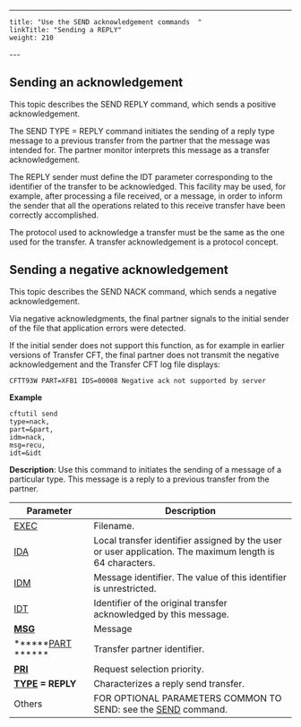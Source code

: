 ---
    title: "Use the SEND acknowledgement commands  "
    linkTitle: "Sending a REPLY"
    weight: 210
---<span id="About_the_SEND_REPLY_Command"></span>

## 

## Sending an acknowledgement

This topic describes the SEND REPLY command, which sends a positive acknowledgement.

The SEND TYPE = REPLY command
initiates the sending of a reply type message
to a previous transfer from the partner that the message was
intended for. The partner monitor interprets this message as a transfer
acknowledgement.

The REPLY sender must define the IDT parameter corresponding
to the identifier of the transfer to be acknowledged. This facility may
be used, for example, after processing a file received, or a message, in order to inform the sender that
all the operations related to this receive transfer have been correctly
accomplished.

The protocol used to acknowledge a transfer must be the same as the
one used for the transfer. A transfer acknowledgement is a protocol concept.

## Sending a negative acknowledgement

This topic describes the SEND NACK command, which sends a negative acknowledgement.

Via negative acknowledgments, the
final partner signals to the initial sender of the file that application
errors were detected.

If the initial sender does not support this function, as for example in earlier versions of Transfer CFT, the final partner does not transmit the
negative acknowledgement and the Transfer CFT log file displays:

```
CFTT93W PART=XFB1 IDS=00008 Negative ack not supported by server
```

******Example******

```
cftutil send
type=nack,
part=&part,
idm=nack,
msg=recu,
idt=&idt
```

**Description**: Use this command to initiates the sending of a message
of a particular type. This message is a reply to a previous transfer from
the partner.


| Parameter  | Description  |
| --- | --- |
| [EXEC](../../../c_intro_userinterfaces/command_summary/parameter_intro/exec) | Filename. |
| [IDA](../../../c_intro_userinterfaces/command_summary/parameter_intro/ida)  | Local transfer identifier assigned by the user or user application. The maximum length is 64 characters. |
| [IDM](../../../c_intro_userinterfaces/command_summary/parameter_intro/idm)  | Message identifier. The value of this identifier is unrestricted. |
| [IDT](../../../c_intro_userinterfaces/command_summary/parameter_intro/idu)  | Identifier of the original transfer acknowledged by this message. |
| ****[MSG](../../../c_intro_userinterfaces/command_summary/parameter_intro/msg)**** | Message |
| ******[PART](../../../c_intro_userinterfaces/command_summary/parameter_intro/part) ****** | Transfer partner identifier. |
| ****[PRI](../../../c_intro_userinterfaces/command_summary/parameter_intro/pri)**** | Request selection priority. |
| ******[TYPE](../../../c_intro_userinterfaces/command_summary/parameter_intro/type) = REPLY****** | Characterizes a reply send transfer. |
| Others  | FOR OPTIONAL PARAMETERS COMMON TO SEND: see the [SEND](../../../c_intro_userinterfaces/command_summary#SEND) command.  |


 
